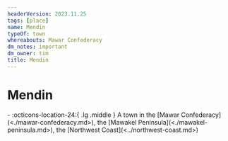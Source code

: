 ```yaml
---
headerVersion: 2023.11.25
tags: [place]
name: Mendin
typeOf: town
whereabouts: Mawar Confederacy
dm_notes: important
dm_owner: tim
title: Mendin
---
```

# Mendin
<div class="grid cards ext-narrow-margin ext-one-column" markdown>
-    :octicons-location-24:{ .lg .middle } A town in the [Mawar Confederacy](<./mawar-confederacy.md>), the [Mawakel Peninsula](<./mawakel-peninsula.md>), the [Northwest Coast](<../northwest-coast.md>)  
</div>





